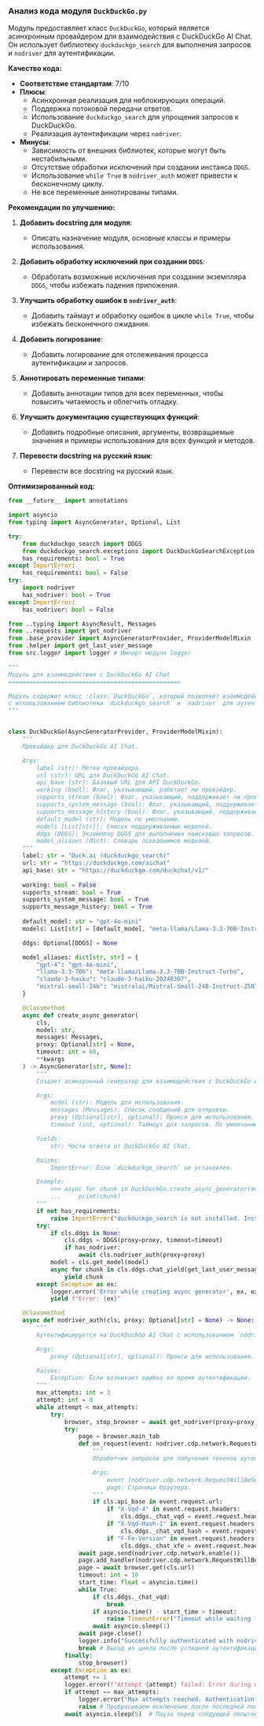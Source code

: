 ### **Анализ кода модуля `DuckDuckGo.py`**

Модуль предоставляет класс `DuckDuckGo`, который является асинхронным провайдером для взаимодействия с DuckDuckGo AI Chat. Он использует библиотеку `duckduckgo_search` для выполнения запросов и `nodriver` для аутентификации.

**Качество кода:**

- **Соответствие стандартам**: 7/10
- **Плюсы**:
  - Асинхронная реализация для неблокирующих операций.
  - Поддержка потоковой передачи ответов.
  - Использование `duckduckgo_search` для упрощения запросов к DuckDuckGo.
  - Реализация аутентификации через `nodriver`.
- **Минусы**:
  - Зависимость от внешних библиотек, которые могут быть нестабильными.
  - Отсутствие обработки исключений при создании инстанса `DDGS`.
  - Использование `while True` в `nodriver_auth` может привести к бесконечному циклу.
  - Не все переменные аннотированы типами.

**Рекомендации по улучшению:**

1.  **Добавить docstring для модуля**:
    - Описать назначение модуля, основные классы и примеры использования.

2.  **Добавить обработку исключений при создании `DDGS`**:
    - Обработать возможные исключения при создании экземпляра `DDGS`, чтобы избежать падения приложения.

3.  **Улучшить обработку ошибок в `nodriver_auth`**:
    - Добавить таймаут и обработку ошибок в цикле `while True`, чтобы избежать бесконечного ожидания.

4.  **Добавить логирование**:
    - Добавить логирование для отслеживания процесса аутентификации и запросов.

5.  **Аннотировать переменные типами**:
    - Добавить аннотации типов для всех переменных, чтобы повысить читаемость и облегчить отладку.

6. **Улучшить документацию существующих функций**:
    - Добавить подробные описания, аргументы, возвращаемые значения и примеры использования для всех функций и методов.

7. **Перевести docstring на русский язык**:
    - Перевести все docstring на русский язык.

**Оптимизированный код:**

```python
from __future__ import annotations

import asyncio
from typing import AsyncGenerator, Optional, List

try:
    from duckduckgo_search import DDGS
    from duckduckgo_search.exceptions import DuckDuckGoSearchException, RatelimitException, ConversationLimitException
    has_requirements: bool = True
except ImportError:
    has_requirements: bool = False
try:
    import nodriver
    has_nodriver: bool = True
except ImportError:
    has_nodriver: bool = False

from ..typing import AsyncResult, Messages
from ..requests import get_nodriver
from .base_provider import AsyncGeneratorProvider, ProviderModelMixin
from .helper import get_last_user_message
from src.logger import logger # Импорт модуля logger

"""
Модуль для взаимодействия с DuckDuckGo AI Chat
=================================================

Модуль содержит класс :class:`DuckDuckGo`, который позволяет взаимодействовать с DuckDuckGo AI Chat
с использованием библиотеки `duckduckgo_search` и `nodriver` для аутентификации.
"""


class DuckDuckGo(AsyncGeneratorProvider, ProviderModelMixin):
    """
    Провайдер для DuckDuckGo AI Chat.

    Args:
        label (str): Метка провайдера.
        url (str): URL для DuckDuckGo AI Chat.
        api_base (str): Базовый URL для API DuckDuckGo.
        working (bool): Флаг, указывающий, работает ли провайдер.
        supports_stream (bool): Флаг, указывающий, поддерживает ли провайдер потоковую передачу.
        supports_system_message (bool): Флаг, указывающий, поддерживает ли провайдер системные сообщения.
        supports_message_history (bool): Флаг, указывающий, поддерживает ли провайдер историю сообщений.
        default_model (str): Модель по умолчанию.
        models (List[str]): Список поддерживаемых моделей.
        ddgs (DDGS): Экземпляр DDGS для выполнения поисковых запросов.
        model_aliases (dict): Словарь псевдонимов моделей.
    """
    label: str = "Duck.ai (duckduckgo_search)"
    url: str = "https://duckduckgo.com/aichat"
    api_base: str = "https://duckduckgo.com/duckchat/v1/"
    
    working: bool = False
    supports_stream: bool = True
    supports_system_message: bool = True
    supports_message_history: bool = True
    
    default_model: str = "gpt-4o-mini"
    models: List[str] = [default_model, "meta-llama/Llama-3.3-70B-Instruct-Turbo", "claude-3-haiku-20240307", "o3-mini", "mistralai/Mistral-Small-24B-Instruct-2501"]

    ddgs: Optional[DDGS] = None

    model_aliases: dict[str, str] = {
        "gpt-4": "gpt-4o-mini",
        "llama-3.3-70b": "meta-llama/Llama-3.3-70B-Instruct-Turbo",
        "claude-3-haiku": "claude-3-haiku-20240307",
        "mixtral-small-24b": "mistralai/Mistral-Small-24B-Instruct-2501",
    }

    @classmethod
    async def create_async_generator(
        cls,
        model: str,
        messages: Messages,
        proxy: Optional[str] = None,
        timeout: int = 60,
        **kwargs
    ) -> AsyncGenerator[str, None]:
        """
        Создает асинхронный генератор для взаимодействия с DuckDuckGo AI Chat.

        Args:
            model (str): Модель для использования.
            messages (Messages): Список сообщений для отправки.
            proxy (Optional[str], optional): Прокси для использования. По умолчанию None.
            timeout (int, optional): Таймаут для запросов. По умолчанию 60.

        Yields:
            str: Части ответа от DuckDuckGo AI Chat.

        Raises:
            ImportError: Если `duckduckgo_search` не установлен.

        Example:
            >>> async for chunk in DuckDuckGo.create_async_generator(model='gpt-4o-mini', messages=[{'role': 'user', 'content': 'Hello'}]):
            ...     print(chunk)
        """
        if not has_requirements:
            raise ImportError("duckduckgo_search is not installed. Install it with `pip install duckduckgo-search`.")
        try:
            if cls.ddgs is None:
                cls.ddgs = DDGS(proxy=proxy, timeout=timeout)
                if has_nodriver:
                    await cls.nodriver_auth(proxy=proxy)
            model = cls.get_model(model)
            async for chunk in cls.ddgs.chat_yield(get_last_user_message(messages), model, timeout):
                yield chunk
        except Exception as ex:
            logger.error('Error while creating async generator', ex, exc_info=True)
            yield f"Error: {ex}"

    @classmethod
    async def nodriver_auth(cls, proxy: Optional[str] = None) -> None:
        """
        Аутентифицируется на DuckDuckGo AI Chat с использованием `nodriver`.

        Args:
            proxy (Optional[str], optional): Прокси для использования. По умолчанию None.

        Raises:
            Exception: Если возникает ошибка во время аутентификации.
        """
        max_attempts: int = 3
        attempt: int = 0
        while attempt < max_attempts:
            try:
                browser, stop_browser = await get_nodriver(proxy=proxy)
                try:
                    page = browser.main_tab
                    def on_request(event: nodriver.cdp.network.RequestWillBeSent, page=None) -> None:
                        """
                        Обработчик запросов для получения токенов аутентификации.

                        Args:
                            event (nodriver.cdp.network.RequestWillBeSent): Событие запроса.
                            page: Страница браузера.
                        """
                        if cls.api_base in event.request.url:
                            if "X-Vqd-4" in event.request.headers:
                                cls.ddgs._chat_vqd = event.request.headers["X-Vqd-4"]
                            if "X-Vqd-Hash-1" in event.request.headers:
                                cls.ddgs._chat_vqd_hash = event.request.headers["X-Vqd-Hash-1"]
                            if "F-Fe-Version" in event.request.headers:
                                cls.ddgs._chat_xfe = event.request.headers["F-Fe-Version" ]
                    await page.send(nodriver.cdp.network.enable())
                    page.add_handler(nodriver.cdp.network.RequestWillBeSent, on_request)
                    page = await browser.get(cls.url)
                    timeout: int = 10
                    start_time: float = asyncio.time()
                    while True:
                        if cls.ddgs._chat_vqd:
                            break
                        if asyncio.time() - start_time > timeout:
                            raise TimeoutError("Timeout while waiting for authentication tokens")
                        await asyncio.sleep(1)
                    await page.close()
                    logger.info("Successfully authenticated with nodriver")
                    break # Выход из цикла после успешной аутентификации
                finally:
                    stop_browser()
            except Exception as ex:
                attempt += 1
                logger.error(f"Attempt {attempt} failed: Error during nodriver authentication", ex, exc_info=True)
                if attempt == max_attempts:
                    logger.error("Max attempts reached. Authentication failed.")
                    raise # Пробросываем исключение после последней попытки
                await asyncio.sleep(5)  # Пауза перед следующей попыткой